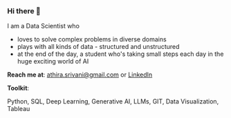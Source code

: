 ### Hi there 👋

I am a Data Scientist who
- loves to solve complex problems in diverse domains
- plays with all kinds of data - structured and unstructured
- at the end of the day, a student who's taking small steps each day in the huge exciting world of AI

**Reach me at**: 
[athira.srivani@gmail.com](mailto:athira.srivani@gmail.com) or [LinkedIn](https://www.linkedin.com/in/athira-srivani/)

**Toolkit**:

Python, SQL, Deep Learning, Generative AI, LLMs, GIT, Data Visualization, Tableau

